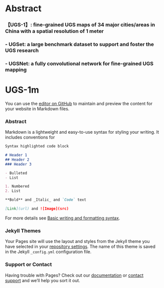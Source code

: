 # Abstract
### 【UGS-1】: fine-grained UGS maps of 34 major cities/areas in China with a spatial resolution of 1 meter

### - UGSet: a large benchmark dataset to support and foster the UGS research

### - UGSNet: a fully convolutional network for fine-grained UGS mapping

# UGS-1m

You can use the [editor on GitHub](https://github.com/liumency/UGS-1m/edit/gh-pages/index.md) to maintain and preview the content for your website in Markdown files.

### Abstract

Markdown is a lightweight and easy-to-use syntax for styling your writing. It includes conventions for

```markdown
Syntax highlighted code block

# Header 1
## Header 2
### Header 3

- Bulleted
- List

1. Numbered
2. List

**Bold** and _Italic_ and `Code` text

[Link](url) and ![Image](src)
```

For more details see [Basic writing and formatting syntax](https://docs.github.com/en/github/writing-on-github/getting-started-with-writing-and-formatting-on-github/basic-writing-and-formatting-syntax).

### Jekyll Themes

Your Pages site will use the layout and styles from the Jekyll theme you have selected in your [repository settings](https://github.com/liumency/UGS-1m/settings/pages). The name of this theme is saved in the Jekyll `_config.yml` configuration file.

### Support or Contact

Having trouble with Pages? Check out our [documentation](https://docs.github.com/categories/github-pages-basics/) or [contact support](https://support.github.com/contact) and we’ll help you sort it out.
